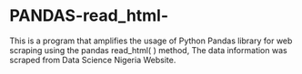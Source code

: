 # PANDAS-read_html-
This is a program that amplifies the usage of  Python Pandas library for web scraping using the pandas read_html( ) method, The data information was scraped from Data Science Nigeria Website.
